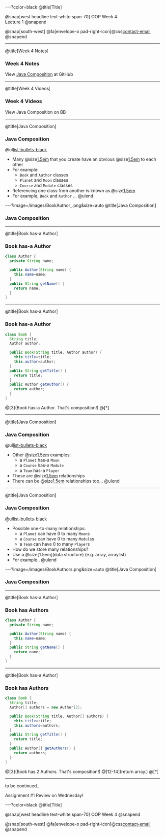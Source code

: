 ---?color=black
@title[Title]

@snap[west headline text-white span-70]
OOP Week 4  
Lecture 1
@snapend

@snap[south-west]
@fa[envelope-o pad-right-icon]@css[contact-email](thomas.devine@lyit.ie)
@snapend

---
@title[Week 4 Notes]
### Week 4 Notes

View [Java Composition](https://github.com/barcaxi/OOP2020/blob/master/notes/Composition.md) at GitHub

---
@title[Week 4 Videos]
### Week 4 Videos

View Java Composition on BB


---
@title[Java Composition]
### Java Composition

@ul[list-bullets-black](true)
- Many @size[1.5em](classes) that you create have an obvious @size[1.5em](relationship) to each other
- For example:
  - ``Book`` and ``Author`` classes
  - ``Planet`` and ``Moon`` classes
  - ``Course`` and ``Module`` classes
- Referencing one class from another is known as @size[1.5em](Composition)
- For example, ``Book`` and ``Author`` ...
@ulend

---?image=/images/BookAuthor_.png&size=auto
@title[Java Composition]
### Java Composition


---
@title[Book has-a Author]
### Book has-a Author

```java
class Author {
  private String name;

  public Author(String name) {
    this.name=name;
  }
  public String getName() {
    return name;
  }
}
```

---
@title[Book has-a Author]
### Book has-a Author

```java
class Book {
  String title;
  Author author;

  public Book(String title, Author author) {
    this.title=title;
    this.author=author;
  }
  public String getTitle() {
    return title;
  }
  public Author getAuthor() {
    return author;
  }
}
```
@[3](Book has-a Author. That's composition!)
@[*]


---
@title[Java Composition]
### Java Composition

@ul[list-bullets-black](true)
- Other @size[1.5em](Composition) examples:
  - a ``Planet`` has-a ``Moon``
  - a ``Course`` has-a ``Module``
  - a ``Team`` has-a ``Player``
- These are @size[1.5em](one-to-one) relationships
- There can be @size[1.5em](one-to-many) relationships too...
@ulend

---
@title[Java Composition]
### Java Composition

@ul[list-bullets-black](true)
- Possible one-to-many relationships:
  - a ``Planet`` can have 0 to many ``Moon``s
  - a ``Course`` can have 0 to many ``Module``s
  - a ``Team`` can have 0 to many ``Player``s
- How do we store many relationships?
- Use a @size[1.5em](data structure) (e.g. array, arraylist)
- For example..
@ulend


---?image=/images/BookAuthors.png&size=auto
@title[Java Composition]
### Java Composition


---
@title[Book has-a Author]
### Book has Authors

```java
class Author {
  private String name;

  public Author(String name) {
    this.name=name;
  }
  public String getName() {
    return name;
  }
}
```

---
@title[Book has-a Author]
### Book has Authors

```java
class Book {
  String title;
  Author[] authors = new Author[2];

  public Book(String title, Author[] authors) {
    this.title=title;
    this.authors=authors;
  }
  public String getTitle() {
    return title;
  }
  public Author[] getAuthors() {
    return authors;
  }
}
```
@[3](Book has 2 Authors. That's composition!)
@[12-14](return array.)
@[*]


---
to be continued...

Assignment #1 Review on Wednesday!


---?color=black
@title[Title]

@snap[west headline text-white span-70]
OOP
Week 4
@snapend

@snap[south-west]
@fa[envelope-o pad-right-icon]@css[contact-email](thomas.devine@lyit.ie)
@snapend
